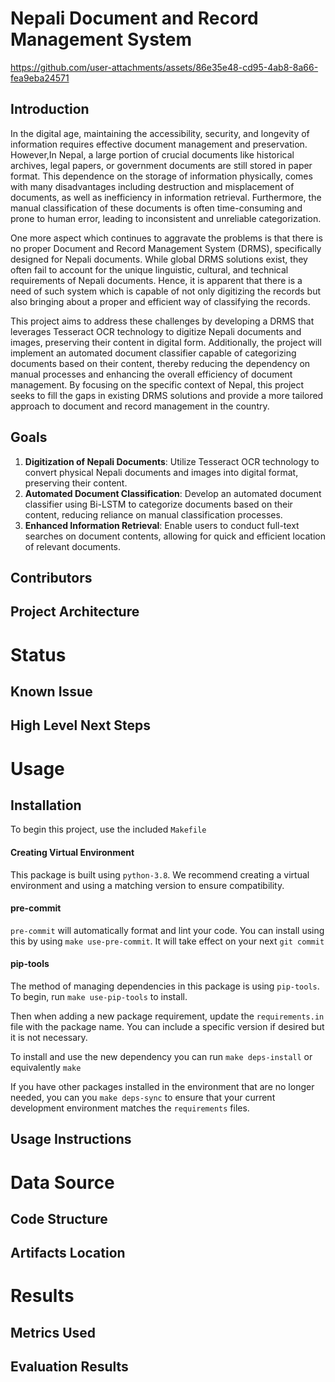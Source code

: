 # Nepali Document and Record Management System



https://github.com/user-attachments/assets/86e35e48-cd95-4ab8-8a66-fea9eba24571



## Introduction
In the digital age, maintaining the accessibility, security, and longevity of information requires effective document management and preservation. However,In Nepal, a large portion of crucial documents like historical archives, legal papers, or government documents are still stored in paper format. This dependence on the storage of information physically, comes with many disadvantages including destruction and misplacement of documents, as well as inefficiency in information retrieval.  Furthermore, the manual classification of these documents is often time-consuming and prone to human error, leading to inconsistent and unreliable categorization.

One more aspect which continues to aggravate the problems is that there is no proper Document and Record Management System (DRMS), specifically designed for Nepali documents. While global DRMS solutions exist, they often fail to account for the unique linguistic, cultural, and technical requirements of Nepali documents. Hence, it is apparent that there is a need of such system which is capable of not only digitizing the records but also bringing about a proper and efficient way of classifying the records.

This project aims to address these challenges by developing a DRMS that leverages Tesseract OCR technology to digitize Nepali documents and images, preserving their content in digital form. Additionally, the project will implement an automated document classifier capable of categorizing documents based on their content, thereby reducing the dependency on manual processes and enhancing the overall efficiency of document management. By focusing on the specific context of Nepal, this project seeks to fill the gaps in existing DRMS solutions and provide a more tailored approach to document and record management in the country.
## Goals
1. **Digitization of Nepali Documents**: Utilize Tesseract OCR technology to convert physical Nepali documents and images into digital format, preserving their content.
2. **Automated Document Classification**: Develop an automated document classifier using Bi-LSTM to categorize documents based on their content, reducing reliance on manual classification processes.
3. **Enhanced Information Retrieval**: Enable users to conduct full-text searches on document contents, allowing for quick and efficient location of relevant documents.
## Contributors
## Project Architecture

# Status
## Known Issue
## High Level Next Steps


# Usage
## Installation
To begin this project, use the included `Makefile`

#### Creating Virtual Environment

This package is built using `python-3.8`. 
We recommend creating a virtual environment and using a matching version to ensure compatibility.

#### pre-commit

`pre-commit` will automatically format and lint your code. You can install using this by using
`make use-pre-commit`. It will take effect on your next `git commit`

#### pip-tools

The method of managing dependencies in this package is using `pip-tools`. To begin, run `make use-pip-tools` to install. 

Then when adding a new package requirement, update the `requirements.in` file with 
the package name. You can include a specific version if desired but it is not necessary. 

To install and use the new dependency you can run `make deps-install` or equivalently `make`

If you have other packages installed in the environment that are no longer needed, you can you `make deps-sync` to ensure that your current development environment matches the `requirements` files. 

## Usage Instructions


# Data Source
## Code Structure
## Artifacts Location

# Results
## Metrics Used
## Evaluation Results
